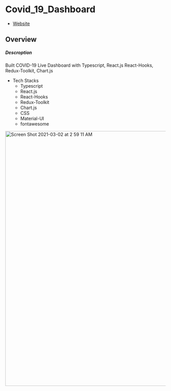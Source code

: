 # Covid_19_Dashboard
- [Website](https://covid-19-dashboard-rlfikvc5z-yusukeyoshihiro.vercel.app/)
## Overview
##### Descroption
Built COVID-19 Live Dashboard with Typescript, React.js React-Hooks, Redux-Toolkit, Chart.js
  - Tech Stacks
    -  Typescript
    -  React.js
    -  React-Hooks
    -  Redux-Toolkit
    -  Chart.js
    -  CSS
    -  Material-UI 
    -  fontawesome

<img width="800" alt="Screen Shot 2021-03-02 at 2 59 11 AM" src="https://user-images.githubusercontent.com/58486430/109638851-5a000080-7b03-11eb-9b30-126c513d8c14.png">

